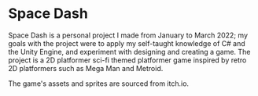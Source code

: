 # Space Dash
 
Space Dash is a personal project I made from January to March 2022; my goals with the project were to apply my self-taught knowledge of C# and the Unity Engine, and experiment with designing and creating a game. The project is a 2D platformer sci-fi themed platformer game inspired by retro 2D platformers such as Mega Man and Metroid. 

The game's assets and sprites are sourced from itch.io.
